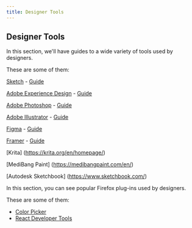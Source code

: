 ```yaml
---
title: Designer Tools
---
```

## Designer Tools

In this section, we'll have guides to a wide variety of tools used by designers.

These are some of them:

[Sketch](https://www.sketchapp.com) - [Guide](https://github.com/freeCodeCamp/guides/blob/master/src/pages/designer-tools/sketch/index.md)

[Adobe Experience Design](www.adobe.com/products/experience-design.html) - [Guide](https://github.com/freeCodeCamp/guides/blob/master/src/pages/designer-tools/Experience-design/index.md)

[Adobe Photoshop](http://adobe.com/Photoshop) - [Guide](https://github.com/freeCodeCamp/guides/blob/master/src/pages/designer-tools/photoshop/index.md)

[Adobe Illustrator](http://adobe.com/Illustrator) - [Guide](https://github.com/freeCodeCamp/guides/blob/master/src/pages/designer-tools/illustrator/index.md)

[Figma](https://www.figma.com) - [Guide](https://github.com/freeCodeCamp/guides/blob/master/src/pages/designer-tools/Figma/index.md)

[Framer](https://framer.com) - [Guide](https://github.com/freeCodeCamp/guides/blob/master/src/pages/designer-tools/framer/index.md)

[Krita] (https://krita.org/en/homepage/)

[MediBang Paint] (https://medibangpaint.com/en/)

[Autodesk Sketchbook] (https://www.sketchbook.com/)

In this section, you can see popular Firefox plug-ins used by designers.

These are some of them:

- [Color Picker](https://addons.mozilla.org/en-us/firefox/addon/colorzilla/?src=collection&collection_id=90e68e6a-f13f-5921-3412-5228262ca9db)
- [React Developer Tools](https://addons.mozilla.org/en-US/firefox/addon/react-devtools/)
